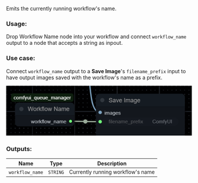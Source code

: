 Emits the currently running workflow's name.

### Usage:
Drop Workflow Name node into your workflow and connect `workflow_name` output to a node that accepts a string as inpout.

### Use case:
Connect `workflow_name` output to a **Save Image**'s `filename_prefix` input to have output images saved with the workflow's name as a prefix.

![workflow_name_use_case.png](workflow_name_use_case.png)


### Outputs:

| Name            | Type     | Description                       |
|-----------------|----------|-----------------------------------|
| `workflow_name` | `STRING` | Currently running workflow's name |
